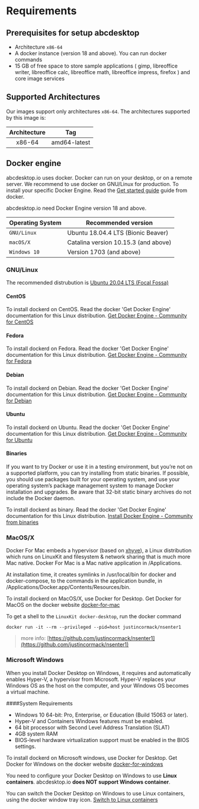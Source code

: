 # Requirements

## Prerequisites for setup abcdesktop

* Architecture `x86-64`
* A docker instance (version 18 and above). You can run docker commands
* 15 GB of free space to store sample applications ( gimp, libreoffice writer, libreoffice calc, libreoffice math, libreoffice impress, firefox ) and core image services



## Supported Architectures

Our images support only architectures `x86-64`. The architectures supported by this image is:

| Architecture | Tag |
| :----: | --- |
| x86-64 | amd64-latest |


## Docker engine

abcdesktop.io uses docker. Docker can run on your desktop, or on a remote server. We recommend to use docker on GNU/Linux for production. To install your specific Docker Engine. Read the [Get started guide](https://docs.docker.com/get-started/) guide from docker.

abcdesktop.io need Docker Engine version 18 and above.


| Operating System | Recommended version                 |
|------------------|-------------------------------------|
|  `GNU/Linux`     | Ubuntu 18.04.4 LTS (Bionic Beaver)  |
|  `macOS/X`       | Catalina version 10.15.3 (and above)| 
|  `Windows 10`    | Version 1703 (and above)            |


### GNU/Linux

The recommended distrubution is [Ubuntu 20.04 LTS (Focal Fossa)](https://releases.ubuntu.com/20.04/)

#### CentOS
To install dockerd on CentOS. Read the docker 'Get Docker Engine' documentation for this Linux distribution.
[Get Docker Engine - Community for CentOS](https://docs.docker.com/install/linux/docker-ce/centos/)

#### Fedora
To install dockerd on Fedora. Read the docker 'Get Docker Engine' documentation for this Linux distribution.
[Get Docker Engine - Community for Fedora](https://docs.docker.com/install/linux/docker-ce/fedora/)

#### Debian
To install dockerd on Debian. Read the docker 'Get Docker Engine' documentation for this Linux distribution.
[Get Docker Engine - Community for Debian](https://docs.docker.com/install/linux/docker-ce/debian/)

#### Ubuntu
To install dockerd on Ubuntu. Read the docker 'Get Docker Engine' documentation for this Linux distribution.
[Get Docker Engine - Community for Ubuntu](https://docs.docker.com/install/linux/docker-ce/ubuntu/)

#### Binaries
If you want to try Docker or use it in a testing environment, but you’re not on a supported platform, you can try installing from static binaries. If possible, you should use packages built for your operating system, and use your operating system’s package management system to manage Docker installation and upgrades. Be aware that 32-bit static binary archives do not include the Docker daemon.

To install dockerd as binary. Read the docker 'Get Docker Engine' documentation for this Linux distribution.
[Install Docker Engine - Community from binaries](https://docs.docker.com/install/linux/docker-ce/binaries/)


### MacOS/X

Docker For Mac embeds a hypervisor (based on [xhyve](https://github.com/machyve/xhyve)), a Linux distribution which runs on LinuxKit and filesystem & network sharing that is much more Mac native. Docker For Mac is a Mac native application in /Applications. 

At installation time, it creates symlinks in /usr/local/bin for docker and docker-compose, to the commands in the application bundle, in /Applications/Docker.app/Contents/Resources/bin.

To install dockerd on MacOS/X, use Docker for Desktop. Get Docker for MacOS on the docker website 
[docker-for-mac](https://docs.docker.com/docker-for-mac/)

To get a shell to the `LinuxKit docker-desktop`, run the docker command 

```
docker run -it --rm --privileged --pid=host justincormack/nsenter1
```


> more info: [https://github.com/justincormack/nsenter1](https://github.com/justincormack/nsenter1)



### Microsoft Windows

When you install Docker Desktop on Windows, it requires and automatically enables Hyper-V, a hypervisor from Microsoft. Hyper-V replaces your Windows OS as the host on the computer, and your Windows OS becomes a virtual machine. 

####System Requirements
* Windows 10 64-bit: Pro, Enterprise, or Education (Build 15063 or later).
* Hyper-V and Containers Windows features must be enabled.
* 64 bit processor with Second Level Address Translation (SLAT)
* 4GB system RAM
* BIOS-level hardware virtualization support must be enabled in the BIOS settings.


To install dockerd on Microsoft windows, use Docker for Desktop. Get Docker for Windows on the docker website 
[docker-for-windows](https://docs.docker.com/docker-for-windows/)

You need to configure your Docker Desktop on Windows to use **Linux containers**. 
abcdesktop.io **does NOT support Windows container**. 

You can switch the Docker Desktop on Windows to use Linux containers, using  the docker window tray icon. [Switch to Linux containers](/img/switchtolinuxcontainer.png)



